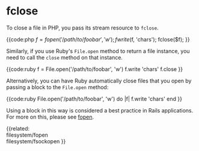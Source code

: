 # fclose

To close a file in PHP, you pass its stream resource to `fclose`.

{{code:php
    $f = fopen('/path/to/foobar', 'w');
    fwrite($f, 'chars');
    fclose($f);
}}

Similarly, if you use Ruby's `File.open` method to return a file instance, you
need to call the `close` method on that instance.

{{code:ruby
    f = File.open('/path/to/foobar', 'w')
    f.write 'chars'
    f.close
}}

Alternatively, you can have Ruby automatically close files that you open by
passing a block to the `File.open` method:

{{code:ruby
    File.open('/path/to/foobar', 'w') do |f|
      f.write 'chars'
    end
}}

Using a block in this way is considered a best practice in Rails applications.
For more on this, please see [fopen](../filesystem/fopen).


{{related:                
    filesystem/fopen        
    filesystem/fsockopen
}}
